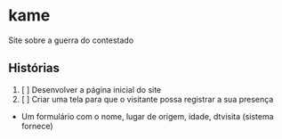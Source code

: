 # kame
Site sobre a guerra do contestado

## Histórias

1. [ ] Desenvolver a página inicial do site
2. [ ] Criar uma tela para que o visitante possa registrar a sua presença
  * Um formulário com o nome, lugar de origem, idade, dtvisita (sistema fornece)
